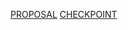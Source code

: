 [PROPOSAL](https://mattslipari.github.io/CudaEncoderDecoder/proposal)
[CHECKPOINT](https://mattslipari.github.io/CudaEncoderDecoder/checkpoint)
